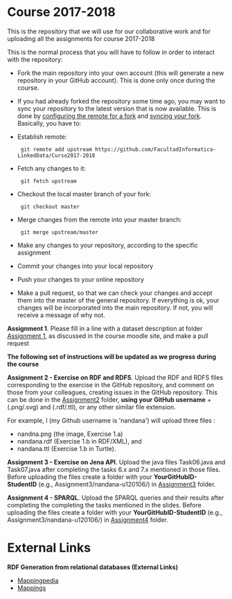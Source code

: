Course 2017-2018
================

This is the repository that we will use for our collaborative work and for uploading all the assignments for course 2017-2018

This is the normal process that you will have to follow in order to interact with the repository:

* Fork the main repository into your own account (this will generate a new repository in your GitHub account). This is done only once during the course. 
* If you had already forked the repository some time ago, you may want to sync your repository to the latest version that is now available. This is done by [configuring the remote for a fork](https://help.github.com/articles/configuring-a-remote-for-a-fork) and [syncing your fork](https://help.github.com/articles/syncing-a-fork). Basically, you have to:
 * Establish remote: 
 
        git remote add upstream https://github.com/FacultadInformatica-LinkedData/Curso2017-2018

 * Fetch any changes to it: 
 
        git fetch upstream
 
 * Checkout the local master branch of your fork: 
 
        git checkout master
 
 * Merge changes from the remote into your master branch: 
 
        git merge upstream/master

* Make any changes to your repository, according to the specific assignment
* Commit your changes into your local repository
* Push your changes to your online repository
* Make a pull request, so that we can check your changes and accept them into the master of the general repository. If everything is ok, your changes will be incorporated into the main repository. If not, you will receive a message of why not.

**Assignment 1**. Please fill in a line with a dataset description at folder [Assignment 1](./Assignment1/DatasetDescriptions.csv), as discussed in the course moodle site, and make a pull request

**The following set of instructions will be updated as we progress during the course**


**Assignment 2 - Exercise on RDF and RDFS**. Upload the RDF and RDFS files corresponding to the exercise in the GitHub repository, and comment on those from your colleagues, creating issues in the GitHub repository. This can be done in the [Assignment2](./Assignment2/) folder, **using your GitHub username** + (.png/.svg) and (.rdf/.ttl), or any other similar file extension.

For example, I (my Github username is 'nandana') will upload three files :
* nandna.png (the image, Exercise 1.a) 
* nandana.rdf (Exercise 1.b in RDF/XML), and 
* nandana.ttl (Exercise 1.b in Turtle).

**Assignment 3 - Exercise on Jena API**. Upload the java files Task06.java and Task07.java after completing the tasks 6.x and 7.x mentioned in those files. Before uploading the files create a folder with your **YourGitHubID-StudentID** (e.g., Assignment3/nandana-u120106/) in [Assignment3](./Assignment3/) folder.

**Assignment 4 - SPARQL**. Upload the SPARQL queries and their results after completing the completing the tasks mentioned in the slides. Before uploading the files create a folder with your **YourGitHubID-StudentID** (e.g., Assignment3/nandana-u120106/) in [Assignment4](./Assignment4/) folder.

External Links
==============

**RDF Generation from relational databases (External Links)**

* [Mappingpedia](http://demo.mappingpedia.linkeddata.es/rules/upload/)
* [Mappings](https://github.com/nandana/wsyld16-morph)



